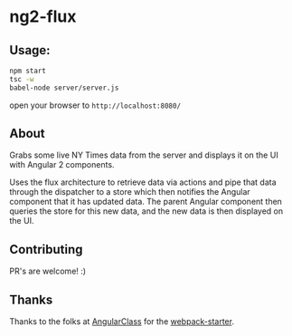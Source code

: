 ng2-flux
========

## Usage:

```bash
npm start
tsc -w
babel-node server/server.js
```

open your browser to ```http://localhost:8080/```

## About

Grabs some live NY Times data from the server and displays it on the UI with Angular 2 components.

Uses the flux architecture to retrieve data via actions and pipe that data through the dispatcher to a store
which then notifies the Angular component that it has updated data. The parent Angular component then queries
the store for this new data, and the new data is then displayed on the UI.

## Contributing

PR's are welcome! :)

## Thanks

Thanks to the folks at [AngularClass](https://github.com/angular-class) for the [webpack-starter](https://github.com/angular-class/angular2-webpack-starter).

